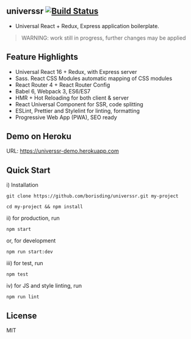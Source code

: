 ## universsr [![Build Status](https://travis-ci.org/borisding/universsr.svg?branch=master)](https://travis-ci.org/borisding/universsr)
- Universal React + Redux, Express application boilerplate.

> WARNING: work still in progress, further changes may be applied

## Feature Highlights
- Universal React 16 + Redux, with Express server
- Sass. React CSS Modules automatic mapping of CSS modules
- React Router 4 + React Router Config
- Babel 6, Webpack 3, ES6/ES7
- HMR + Hot Reloading for both client & server
- React Universal Component for SSR, code splitting
- ESLint, Prettier and Stylelint for linting, formatting
- Progressive Web App (PWA), SEO ready

## Demo on Heroku
URL: https://universsr-demo.herokuapp.com

## Quick Start
i) Installation

```
git clone https://github.com/borisding/universsr.git my-project

cd my-project && npm install
```

ii) for production, run
```
npm start
```

or, for development
```
npm run start:dev
```

iii) for test, run
```
npm test
```

iv) for JS and style linting, run
```
npm run lint
```

## License
MIT
